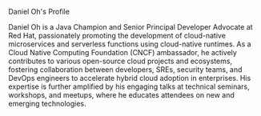 Daniel Oh's Profile

Daniel Oh is a Java Champion and Senior Principal Developer Advocate at Red Hat, passionately promoting the development of cloud-native microservices and serverless functions using cloud-native runtimes. As a Cloud Native Computing Foundation (CNCF) ambassador, he actively contributes to various open-source cloud projects and ecosystems, fostering collaboration between developers, SREs, security teams, and DevOps engineers to accelerate hybrid cloud adoption in enterprises. His expertise is further amplified by his engaging talks at technical seminars, workshops, and meetups, where he educates attendees on new and emerging technologies.
